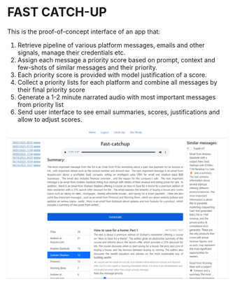 # FAST CATCH-UP

This is the proof-of-concept interface of an app that:
1. Retrieve pipeline of various platform messages, emails and other signals, manage their credentials etc.
2. Assign each message a priority score based on prompt, context and few-shots of similar messages and their priority. 
3. Each priority score is provided with model justification of a score. 
3. Collect a priority lists for each platform and combine all messages by their final priority score
4. Generate a 1-2 minute narrated audio with most important messages from priority list 
5. Send user interface to see email summaries, scores, justifications and allow to adjust scores. 

![fast-catchup ui demo](./ui-2.jpeg)
